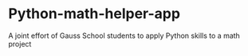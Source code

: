 # Python-math-helper-app
A joint effort of Gauss School students to apply Python skills to a math project
